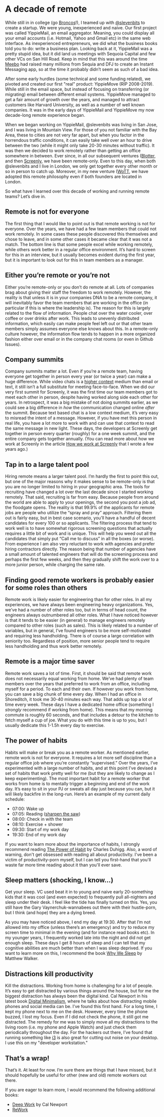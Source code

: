 # A decade of remote

While still in in college (go [Broncos](https://www.santaclarabroncos.com)!), I teamed up with [@slevenbits](https://mobile.twitter.com/slevenbits) to create a startup. We were young, inexperienced and naive. Our first project was called YippieMail, an email aggregator. Meaning, you could display all your email accounts (i.e. Hotmail, Yahoo and Gmail etc) in the same web interface. As inexperienced entrepreneurs, we did what the business books told you to do: write a business plan. Looking back at it, YippieMail was a pretty stupid idea, but it did land us meetings with Sequoia Capital and few other VCs on San Hill Road. Keep in mind that this was around the time [Meebo](https://en.m.wikipedia.org/wiki/Meebo) had raised many millions from Sequia and DFJ to create an Instant Messaging app, so at the time it probably didn’t seem as such of a bad idea.

After some early hurdles (some technical and some funding related), we pivoted and created our first "real" product: YippieMove (RIP 2008-2019). While still in the email space, but instead of focusing on transferring (or migrating) email between different email systems. YippieMove managed to get a fair amount of growth over the years, and managed to attract customers like Harvard University, as well as a number of well known companies. It was in the early days of YippieMail and YippieMove my now decade-long remote experience began.

When we began working on YippieMail, @slevenbits was living in San Jose, and I was living in Mountain View. For those of you not familiar with the Bay Area, these to cities are not very far apart, but when you factor in the horrendous traffic conditions, it can easily take well over an hour to drive between the two (while it might only take 20-30 minutes without traffic). It was then we decided to work remotely rather than getting an office somewhere in between. Ever since, in all our subsequent ventures ([Blotter](https://www.wireload.net/products/blotter/), and then [Screenly](https://www.screenly.io), we have been remote-only. Even to this day, when both @slevenbits and I live in London, we only get together every other month or so in person to catch up. Moreover, in my new venture ([WoTT](https://www.wott.io), we have adopted this remote philosophy even if both founders are located in London.

So what have I learned over this decade of working and running remote teams? Let’s dive in.

## Remote is not for everyone
The first thing that I would like to point out is that remote working is not for everyone. Over the years, we have had a few team members that could not work remotely. In some cases these people discovered this themselves and chose to leave, and in some other cases it became clear that it was not a match. The bottom line is that some people excel while working remotely, while others work better in a regular office environment. It’s hard to screen for this in an interview, but it usually becomes evident during the first year, but it is important to look out for this in team members as a manager.

## Either you’re remote or you’re not
Either you’re remote-only or you don’t do remote at all. Lots of companies brag about giving their staff the freedom to work remotely. However, the reality is that unless it is in your companies DNA to be a remote company, it will inevitably favor the team members that are working in the office (in particular if this is where the leadership is). The reason for this is largely related to the flow of information. People chat over the water cooler, over coffee or over drinks after work. This leads to unevenly distributed information, which easily can make people feel left out or that other team members simply assumes everyone else knows about this. In a remote-only culture however, the information flow tends to happen in a more organized fashion either over email or in the company chat rooms (or even in Github Issues).

## Company summits
Company summits matter a lot. Even if you’re a remote team, having everyone get together in person every year (or twice a year) can make a huge difference. While video chats is a [higher context](https://en.m.wikipedia.org/wiki/High-context_and_low-context_cultures) medium than email or text, it still isn’t a full substitute for meeting face-to-face. When we did our very first summit for Screenly, it was the first time our team members got to meet each other in person, despite having worked along side each other for years. In retrospect, it was a big mistake of not doing summits earlier, as we could see a big difference in *how* the communication changed online *after* the summit. Because text based chat is a low context medium, it’s very easy to misread the intent of a message. However, if you have met this person in real life, you have a lot more to work with and can use that context to read the same message in new light. These days, the developers at Screenly get together in person every quarter (roughly) for a one week summit, and the entire company gets together annually. (You can read more about how we work at Screenly in the article [How we work at Screenly](https://www.screenly.io/blog/2016/11/23/how-we-work-at-screenly/) that I wrote a few years ago.)

## Tap in to a large talent pool
Hiring remote means a larger talent pool. I’m hardly the first to point this out, but one of the major reasons why it makes sense to be remote-only is that you are no longer limited to hiring in your geographic area. The tools for recruiting have changed a lot over the last decade since I started working remotely. That said, recruiting is far from easy. Because people from around the world are able to apply to your openings, the second you post a job ad, the floodgate opens. The reality is that 99.9% of the applicants for remote jobs are people who utilize the “spray and pray” approach. Filtering them out is fairly easy, but in best case scenario, you’ll have a handful of decent candidates for every 100 or so applicants. The filtering process that tend to work well is to have somewhat rigorous screening questions that actually requires a little bit of work and is unique. This will help you weed out all the candidates that simply put “Call me to discuss” in all the boxes (or worse). From experience I am also very reluctant to work with agencies and prefer hiring contractors directly. The reason being that number of agencies have a small amount of talented engineers that will do the screening process and perhaps the first few weeks, and then they gradually shift the work over to a more junior person, while charging the same rate.

## Finding good remote workers is probably easier for some roles than others
Remote work is likely easier for engineering than for other roles. In all my experiences, we have always been engineering heavy organizations. Yes, we’ve had a number of other roles too, but in terms of head count, the engineers always outnumbered all other roles. What I have noticed however is that it tends to be easier (in general) to manage engineers remotely compared to other roles (such as sales). This is likely related to a number of variables, but in general, I’ve found engineers to be more self-motivated and requiring less handholding. There is of course a large correlation with seniority too. Regardless of position, more senior people tend to require less handholding and thus work better remotely.

## Remote is a major time saver
Remote work saves a lot of time. First, it should be said that remote work does not necessarily equal working from home. We’ve had plenty of team members over the years that preferred to work from an office, including myself for a period. To each and their own. If however you work from home, you can save a big chunk of time every day. When I had an office in Shoreditch, it took me 30-40 minutes each way. That adds up top a lot of time every week. These days I have a dedicated home office (something I *strongly* recommend if working from home). This means that my morning commute is roughly 60 seconds, and that includes a detour to the kitchen to fetch myself a cup of joe. What you do with this time is up to you, but I usually dedicate this 1-1.5h every day to exercise.

## The power of habits
Habits will make or break you as a remote worker. As mentioned earlier, remote work is not for everyone. It requires a lot more self discipline than a regular office job where you’re constantly “supervised.” Over the years, I’ve experimented with a large number of habits, and at this point I’ve devised a set of habits that work pretty well for me (but they are likely to change as I keep experimenting). The most important habit for a remote worker that works from home is to mentally trigger a beginning and end of the work day. It’s easy to sit in your PJ or sweats all day just because you can, but it will likely backfire in the long-run. Here’s an example of my current daily schedule:

* 07:00: Wake up
* 07:05: Reading ([sharpen the saw](https://www.artofmanliness.com/articles/the-7-habits-sharpen-the-saw/))
* 08:00: Check in with the team
* 08:10: Exercise + shower
* 09:30: Start of my work day
* 19:30: End of my work day

If you want to learn more about the importance of habits, I strongly recommend reading [The Power of Habit](https://www.amazon.co.uk/Power-Habit-Why-What-Change/) by Charles Duhigg. Also, a word of warning, don't get obsessed with reading all about productivity. I've been a victim of productivity-porn myself, but I can tell you first-hand that you'll waste far more time reading about it than you'll ever save.

## Sleep matters (shocking, I know...)
Get your sleep. VC used beat it in to young and naive early 20-something kids that it was cool (and even expected) to frequently pull all-nighters and sleep under their desk. I feel like the tide has finally turned on this. Yes, you still have the Gary Vaynerchuk-wannabees out there with their hustle-porn, but I think (and hope) they are a dying breed.

As you may have noticed above, I end my day at 19:30. After that I’m not allowed into my office (unless there’s an emergency) and try to reduce my screen time to minimal in the evening (and for instance read books etc). In my younger years, I frequently worked late into the night and did not get enough sleep. These days I get 8 hours of sleep and I can tell that my cognitive abilities are much better than when I was sleep deprived. If you want to learn more on this, I recommend the book [Why We Sleep](https://www.amazon.co.uk/Why-We-Sleep-Science-Dreams/dp/0241269067) by Matthew Walker.

## Distractions kill productivity
Kill the distractions. Working from home is challenging for a lot of people. It’s easy to get distracted by various things around the house, but for me the biggest distraction has always been the digital kind. Cal Newport in his latest book [Digital Minimalism](https://www.amazon.co.uk/Digital-Minimalism-Living-Better-Technology/dp/0241341132), where he talks about how distracting mobile phones and social media can be. I’ve found this first hand. For a long time, I kept my phone next to me on the desk. However, every time the phone buzzed, I lost my focus. Even if I did not check the phone, it still got me distracted. The remedy for me was to simply move all my distractions to the living room (i.e. my phone and Apple Watch) and just check them periodically throughout the day. For the hackers out there, I’ve found that running something like [i3](https://i3wm.org/) is also great for cutting out noise on your desktop. I use this on my "developer workstation."

## That’s a wrap!
That’s it. At least for now. I’m sure there are things that I have missed, but it should hopefully be useful for other (new and old) remote workers out there.

If you are eager to learn more, I would recommend the following additional books:

* [Deep Work](https://www.amazon.co.uk/Deep-Work-Focused-Success-Distracted/dp/0349411905) by Cal Newport
* [ReWork](https://basecamp.com/books/rework)
